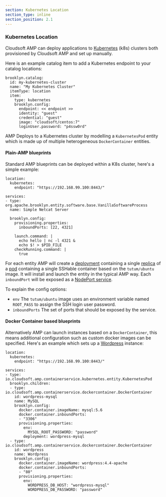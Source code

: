 ```yaml
---
section: Kubernetes Location
section_type: inline
section_position: 2.1
---
```


### Kubernetes Location

Cloudsoft AMP can deploy applications to [Kubernetes](http://kubernetes.io/) (k8s) clusters both provisioned by Cloudsoft AMP and set up manually.

Here is an example catalog item to add a Kubernetes endpoint to your catalog locations:

    brooklyn.catalog:
      id: my-kubernetes-cluster
      name: "My Kubernetes Cluster"
      itemType: location
      item:
        type: kubernetes
        brooklyn.config:
          endpoint: << endpoint >>
          identity: "guest"
          credential: "guest"
          image: "cloudsoft/centos:7"
          loginUser.password: "p4ssw0rd"

AMP Deploys to a Kubernetes cluster by modelling a `KubernetesPod` entity which is made up of multiple heterogeneous `DockerContainer` entities.

#### Plain-AMP blueprints

Standard AMP blueprints can be deployed within a K8s cluster, here's a simple example:

    location:
      kubernetes:
        endpoint: "https://192.168.99.100:8443/"

    services:
    - type: org.apache.brooklyn.entity.software.base.VanillaSoftwareProcess
      name: Simple Netcat Server

      brooklyn.config:
        provisioning.properties:
          inboundPorts: [22, 4321]

        launch.command: |
          echo hello | nc -l 4321 &
          echo $! > $PID_FILE
        checkRunning.command: |
          true

For each entity AMP will create
a [deployment](http://kubernetes.io/docs/user-guide/deployments/)
containing a single [replica](http://kubernetes.io/docs/user-guide/replicasets/)
of a [pod](http://kubernetes.io/docs/user-guide/pods/) containing a single
SSHable container based on the `tutum/ubuntu` image. It will install and launch
the entity in the typical AMP way. Each `inboundPort` will be exposed as a
[NodePort service](http://kubernetes.io/docs/user-guide/services/#type-nodeport).

To explain the config options:
* `env` The `tutum/ubuntu` image uses an environment variable named `ROOT_PASS`
   to assign the SSH login user password.
* `inboundPorts` The set of ports that should be exposed by the service.


#### Docker Container based blueprints

Alternatively AMP can launch instances based on a `DockerContainer`, this means additional configuration such as custom docker images can be specified. Here's an example which sets up a [Wordpress](https://wordpress.org/) instance:

    location:
      kubernetes:
        endpoint: "https://192.168.99.100:8443/"

    services:
    - type: io.cloudsoft.amp.containerservice.kubernetes.entity.KubernetesPod
      brooklyn.children:
      - type: io.cloudsoft.amp.containerservice.dockercontainer.DockerContainer
        id: wordpress-mysql
        name: MySQL
        brooklyn.config:
          docker.container.imageName: mysql:5.6
          docker.container.inboundPorts:
          - "3306"
          provisioning.properties:
            env:
              MYSQL_ROOT_PASSWORD: "password"
            deployment: wordpress-mysql
      - type: io.cloudsoft.amp.containerservice.dockercontainer.DockerContainer
        id: wordpress
        name: Wordpress
        brooklyn.config:
          docker.container.imageName: wordpress:4.4-apache
          docker.container.inboundPorts:
          - "80"
          provisioning.properties:
            env:
              WORDPRESS_DB_HOST: "wordpress-mysql"
              WORDPRESS_DB_PASSWORD: "password"
